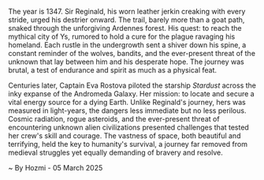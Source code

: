 
The year is 1347.  Sir Reginald, his worn leather jerkin creaking with every stride, urged his destrier onward.  The trail, barely more than a goat path, snaked through the unforgiving Ardennes forest.  His quest: to reach the mythical city of Ys, rumored to hold a cure for the plague ravaging his homeland.  Each rustle in the undergrowth sent a shiver down his spine, a constant reminder of the wolves, bandits, and the ever-present threat of the unknown that lay between him and his desperate hope.  The journey was brutal, a test of endurance and spirit as much as a physical feat.

Centuries later, Captain Eva Rostova piloted the starship *Stardust* across the inky expanse of the Andromeda Galaxy.  Her mission: to locate and secure a vital energy source for a dying Earth.  Unlike Reginald's journey, hers was measured in light-years, the dangers less immediate but no less perilous.  Cosmic radiation, rogue asteroids, and the ever-present threat of encountering unknown alien civilizations presented challenges that tested her crew's skill and courage.  The vastness of space, both beautiful and terrifying, held the key to humanity's survival, a journey far removed from medieval struggles yet equally demanding of bravery and resolve.

~ By Hozmi - 05 March 2025
